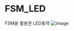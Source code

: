 # FSM_LED
FSM을 활용한 LED동작
![image](https://user-images.githubusercontent.com/113006018/197354407-e884260c-97b4-48be-8ec6-6822938a6c0b.png)
